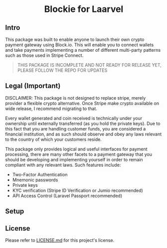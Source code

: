 <h1 align=center>
Blockie for Laarvel
</h1>

 ## Intro

This package was built to enable anyone to launch their own crypto payment gateway using Block.io. This will enable you to connect wallets and take payments implementing a number of different multi-party patterns such as those used in Stripe Connect.

> THIS PACKAGE IS INCOMPLETE AND NOT READY FOR RELEASE YET, PLEASE FOLLOW THE REPO FOR UPDATES

 ## Legal (Important)

DISCLAIMER: This package is not designed to replace stripe, merely provider a flexible crypto alternative. Once Stripe make crypto available on wide release, I recommend migrating to that.

Every wallet generated and coin received is technically under your ownership until externally transferred (as you hold the private keys). Due to this fact that you are handling customer funds, you are considered a financial institution, and as such should observe and obey any laws relevant to the country of which your customers reside.

This package only provides logical and useful interfaces for payment processing, there are many other facets to a payment gateway that you should be developing and implementing yourself in order to remain compliant with any relevant laws. Such features include:

- Two-Factor Authentication
- Mnemonic passwords
- Private keys
- KYC verification (Stripe ID Verification or Jumio recommended)
- API Access Control (Laravel Passport recommended)

## Setup



## License

Please refer to [LICENSE.md](https://github.com/Lanos/laravel-blockie/blob/main/LICENSE) for this project's license. 